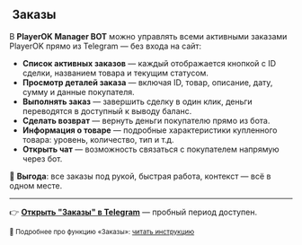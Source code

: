 ##  ​ Заказы  
В **PlayerOK Manager BOT** можно управлять всеми активными заказами PlayerOK прямо из Telegram — без входа на сайт:

- **Список активных заказов** — каждый отображается кнопкой с ID сделки, названием товара и текущим статусом.  
- **Просмотр деталей заказа** — включая ID, товар, описание, дату, сумму и данные покупателя.  
- **Выполнять заказ** — завершить сделку в один клик, деньги переводятся в доступный к выводу баланс.  
- **Сделать возврат** — вернуть деньги покупателю прямо из бота.  
- **Информация о товаре** — подробные характеристики купленного товара: уровень, количество, тип и т.д.  
- **Открыть чат** — возможность связаться с покупателем напрямую через бот.

💎 **Выгода**: все заказы под рукой, быстрая работа, контекст — всё в одном месте.

---

👉 [**Открыть "Заказы" в Telegram**](https://t.me/PlayerOKManager_bot?start=github_orders) — пробный период доступен.  

<sub>📖 Подробнее про функцию «Заказы»: [читать инструкцию](https://telegra.ph/Zakazy-08-10-2)</sub>
